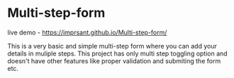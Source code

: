 # Multi-step-form

live demo - https://imprsant.github.io/Multi-step-form/

This is a very basic and simple multi-step form where you can add your details in muliple steps. 
This project has only multi step toggling option and doesn't have other features like proper validation and submiting the form etc.
